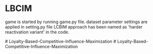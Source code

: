 # LBCIM
game is started by running game.py file.
dataset parameter settings are applied in setting.py file 
LCBIM approach has been named as 'harder reactivation variant' in the code.

#   L o y a l t y - B a s e d - C o m p e t i t i v e - I n f l u e n c e - M a x i m i z a t i o n  
 #   L o y a l t y - B a s e d - C o m p e t i t i v e - I n f l u e n c e - M a x i m i z a t i o n  
 